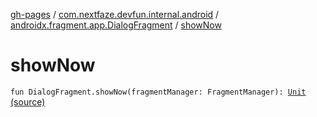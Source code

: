 [gh-pages](../../index.md) / [com.nextfaze.devfun.internal.android](../index.md) / [androidx.fragment.app.DialogFragment](index.md) / [showNow](./show-now.md)

# showNow

`fun DialogFragment.showNow(fragmentManager: FragmentManager): `[`Unit`](https://kotlinlang.org/api/latest/jvm/stdlib/kotlin/-unit/index.html) [(source)](https://github.com/NextFaze/dev-fun/tree/master/devfun-internal/src/main/java/com/nextfaze/devfun/internal/android/Fragments.kt#L67)